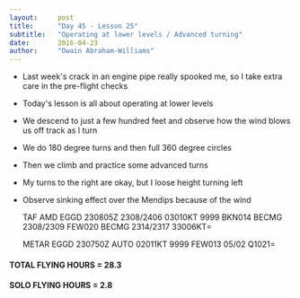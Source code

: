 ```yaml
---
layout:     post
title:      "Day 45 - Lesson 25"
subtitle:   "Operating at lower levels / Advanced turning"
date:       2016-04-23
author:     "Owain Abraham-Williams"
---
```


 * Last week's crack in an engine pipe really spooked me, so I take extra care in the pre-flight checks
 * Today's lesson is all about operating at lower levels
 * We descend to just a few hundred feet and observe how the wind blows us off track as I turn
 * We do 180 degree turns and then full 360 degree circles
 * Then we climb and practice some advanced turns
 * My turns to the right are okay, but I loose height turning left
 * Observe sinking effect over the Mendips because of the wind

    TAF AMD EGGD 230805Z 2308/2406 03010KT 9999 BKN014
             BECMG 2308/2309 FEW020
             BECMG 2314/2317 33006KT=

    METAR EGGD 230750Z AUTO 02011KT 9999 FEW013 05/02 Q1021=

#### TOTAL FLYING HOURS = 28.3

#### SOLO FLYING HOURS = 2.8